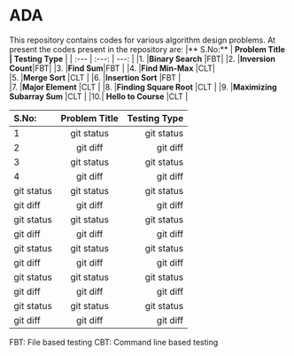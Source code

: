# ADA
This repository contains codes for various algorithm design problems.
At present the codes present in the repository are:
|** S.No:** | **Problem Title **|** Testing Type** |
| :---         |     :---:      |          ---: |
|1.	|**Binary Search** |FBT|
|2.	|**Inversion Count**|FBT|
|3.	|**Find Sum**|FBT	|
|4.	|**Find Min-Max**	|CLT|	
|5.	|**Merge Sort**	|CLT	|
|6.	|**Insertion Sort**	|FBT |	
|7.	|**Major Element**	|CLT	|
|8.	|**Finding Square Root**	|CLT	|
|9.	|**Maximizing Subarray Sum**	|CLT |
|10.|	**Hello to Course**	|CLT	|

| S.No: | Problem Title | Testing Type |
| :---         |     :---:      |          ---: |
| 1   | git status     | git status    |
| 2     | git diff       | git diff      |
| 3   | git status     | git status    |
| 4     | git diff       | git diff      |
| git status   | git status     | git status    |
| git diff     | git diff       | git diff      |
| git status   | git status     | git status    |
| git diff     | git diff       | git diff      |
| git status   | git status     | git status    |
| git diff     | git diff       | git diff      |
| git status   | git status     | git status    |
| git diff     | git diff       | git diff      |
| git status   | git status     | git status    |
| git diff     | git diff       | git diff      |



FBT: File based testing
CBT: Command line based testing
